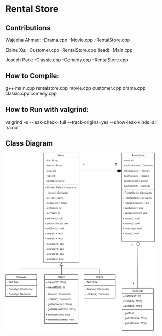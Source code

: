 # Rental Store

## Contributions
Wajeeha Ahmad:
-Drama.cpp
-Movie.cpp 
-RentalStore.cpp

Elaine Xu:
-Customer.cpp
-RentalStore.cpp (lead)
-Main.cpp

Joseph Park:
-Classic.cpp
-Comedy.cpp
-RentalStore.cpp

## How to Compile:
g++ main.cpp rentalstore.cpp movie.cpp customer.cpp drama.cpp classic.cpp comedy.cpp

## How to Run with valgrind:
valgrind -s --leak-check=full --track-origins=yes  --show-leak-kinds=all ./a.out

## Class Diagram
![Class Diagram](https://github.com/ahmadw2/RentalStore/blob/main/RentalStoreDiagram.png)



